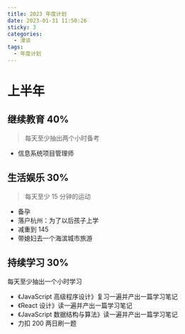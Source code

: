 ```yaml
---
title: 2023 年度计划
date: 2023-01-31 11:50:26
sticky: 3
categories:
  - 漫谈
tags:
  - 年度计划
---
```


# 上半年

## 继续教育 40%

> 每天至少抽出两个小时备考

- 信息系统项目管理师

## 生活娱乐 30%

> 每天至少 15 分钟的运动

- 备孕
- 落户杭州：为了以后孩子上学
- 减重到 145
- 带媳妇去一个海滨城市旅游

## 持续学习 30%

每天至少抽出一个小时学习

- 《JavaScript 高级程序设计》复习一遍并产出一篇学习笔记
- 《React 设计》读一遍并产出一篇学习笔记
- 《JavaScript 数据结构与算法》读一遍并产出一篇学习笔记
- 力扣 200 两日刷一题
